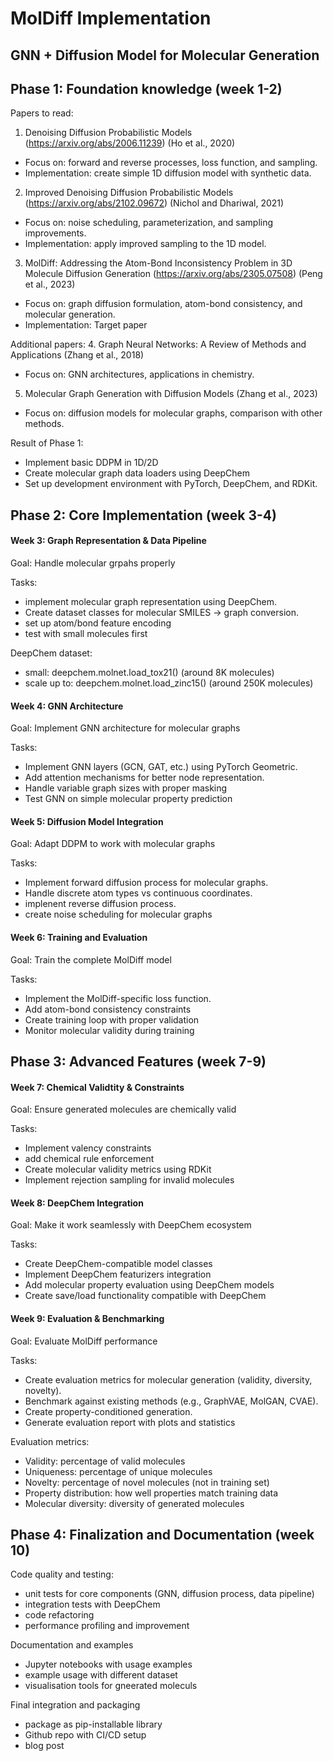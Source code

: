 # MolDiff Implementation 
## GNN + Diffusion Model for Molecular Generation

## Phase 1: Foundation knowledge (week 1-2)

Papers to read:
1. Denoising Diffusion Probabilistic Models (https://arxiv.org/abs/2006.11239) (Ho et al., 2020)
  - Focus on: forward and reverse processes, loss function, and sampling.
  - Implementation: create simple 1D diffusion model with synthetic data.
2. Improved Denoising Diffusion Probabilistic Models (https://arxiv.org/abs/2102.09672) (Nichol and Dhariwal, 2021)
  - Focus on: noise scheduling, parameterization, and sampling improvements.
  - Implementation: apply improved sampling to the 1D model.
3. MolDiff: Addressing the Atom-Bond Inconsistency Problem in 3D Molecule Diffusion Generation (https://arxiv.org/abs/2305.07508) (Peng et al., 2023)
  - Focus on: graph diffusion formulation, atom-bond consistency, and molecular generation.
  - Implementation: Target paper

Additional papers:
4. Graph Neural Networks: A Review of Methods and Applications (Zhang et al., 2018)
  - Focus on: GNN architectures, applications in chemistry.
5. Molecular Graph Generation with Diffusion Models (Zhang et al., 2023)
  - Focus on: diffusion models for molecular graphs, comparison with other methods.

Result of Phase 1:
- Implement basic DDPM in 1D/2D
- Create molecular graph data loaders using DeepChem
- Set up development environment with PyTorch, DeepChem, and RDKit.


## Phase 2: Core Implementation (week 3-4)

#### Week 3: Graph Representation & Data Pipeline

Goal: Handle molecular grpahs properly

Tasks:
- implement molecular graph representation using DeepChem.
- Create dataset classes for molecular SMILES -> graph conversion.
- set up atom/bond feature encoding
- test with small molecules first

DeepChem dataset:
- small: deepchem.molnet.load_tox21() (around 8K molecules)
- scale up to: deepchem.molnet.load_zinc15() (around 250K molecules)

#### Week 4: GNN Architecture
Goal: Implement GNN architecture for molecular graphs

Tasks:
- Implement GNN layers (GCN, GAT, etc.) using PyTorch Geometric.
- Add attention mechanisms for better node representation.
- Handle variable graph sizes with proper masking
- Test GNN on simple molecular property prediction

#### Week 5: Diffusion Model Integration
Goal: Adapt DDPM to work with molecular graphs

Tasks:
- Implement forward diffusion process for molecular graphs.
- Handle discrete atom types vs continuous coordinates.
- implenent reverse diffusion process.
- create noise scheduling for molecular graphs

#### Week 6: Training and Evaluation
Goal: Train the complete MolDiff model

Tasks:
- Implement the MolDiff-specific loss function.
- Add atom-bond consistency constraints
- Create training loop with proper validation
- Monitor molecular validity during training


## Phase 3: Advanced Features (week 7-9)

#### Week 7: Chemical Validtity & Constraints
Goal: Ensure generated molecules are chemically valid

Tasks:
- Implement valency constraints
- add chemical rule enforcement
- Create molecular validity metrics using RDKit
- Implement rejection sampling for invalid molecules

#### Week 8: DeepChem Integration
Goal: Make it work seamlessly with DeepChem ecosystem

Tasks:
- Create DeepChem-compatible model classes
- Implement DeepChem featurizers integration
- Add molecular property evaluation using DeepChem models
- Create save/load functionality compatible with DeepChem

#### Week 9: Evaluation & Benchmarking
Goal: Evaluate MolDiff performance

Tasks:
- Create evaluation metrics for molecular generation (validity, diversity, novelty).
- Benchmark against existing methods (e.g., GraphVAE, MolGAN, CVAE).
- Create property-conditioned generation.
- Generate evaluation report with plots and statistics

Evaluation metrics:
- Validity: percentage of valid molecules
- Uniqueness: percentage of unique molecules
- Novelty: percentage of novel molecules (not in training set)
- Property distribution: how well properties match training data
- Molecular diversity: diversity of generated molecules

## Phase 4: Finalization and Documentation (week 10)

Code quality and testing:
- unit tests for core components (GNN, diffusion process, data pipeline)
- integration tests with DeepChem
- code refactoring
- performance profiling and improvement

Documentation and examples
- Jupyter notebooks with usage examples
- example usage with different dataset
- visualisation tools for gneerated moleculs

Final integration and packaging
- package as pip-installable library
- Github repo with CI/CD setup
- blog post 

